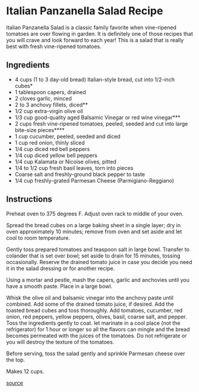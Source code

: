 # Italian Panzanella Salad Recipe

Italian Panzanella Salad is a classic family favorite when vine-ripened tomatoes are over flowing in garden.  It is definitely one of those recipes that you will crave and look forward to each year!   This is a salad that is really best with fresh vine-ripened tomatoes.  

## Ingredients

* 4 cups (1 to 3 day-old bread) Italian-style bread, cut into 1/2-inch cubes*
* 1 tablespoon capers, drained
* 2 cloves garlic, minced
* 2 to 3 anchovy fillets, diced**
* 1/2 cup extra-virgin olive oil
* 1/3 cup good-quality aged Balsamic Vinegar or red wine vinegar***
* 2 cups fresh vine-ripened tomatoes, peeled, seeded and cut into large bite-size pieces****
* 1 cup cucumber, peeled, seeded and diced
* 1 cup red onion, thinly sliced
* 1/4 cup diced red bell peppers
* 1/4 cup diced yellow bell peppers
* 1/4 cup Kalamata or Nicoise olives, pitted
* 1/4 to 1/2 cup fresh basil leaves, torn into pieces
* Coarse salt and freshly-ground black pepper to taste
* 1/4 cup freshly-grated Parmesan Cheese (Parmigiano-Reggiano)

## Instructions 

Preheat oven to 375 degrees F.  Adjust oven rack to middle of your oven.

Spread the bread cubes on a large baking sheet in a single layer; dry in oven approximately 10 minutes; remove from oven and set aside and let cool to room temperature.

Gently toss prepared tomatoes and teaspoon salt in large bowl.  Transfer to colander that is set over bowl; set aside to drain for 15 minutes, tossing occasionally.  Reserve the drained tomato juice in case you decide you need it in the salad dressing or for another recipe.

Using a mortar and pestle, mash the capers, garlic and anchovies until you have a smooth paste.  Place in a large bowl.

Whisk the olive oil and balsamic vinegar into the anchovy paste until combined.  Add some of the drained tomato juice, if desired.  Add the toasted bread cubes and toss thoroughly.  Add tomatoes, cucumber, red onion, red peppers, yellow peppers, olives, basil, coarse salt, and pepper.  Toss the ingredients gently to coat. let marinate in a cool place (not the refrigerator) for 1 hour or longer so all the flavors can mingle and the bread becomes permeated with the juices of the tomatoes.  Do not refrigerate or you will destroy the texture of the tomatoes.

Before serving, toss the salad gently and sprinkle Parmesan cheese over the top.

Makes 12 cups.

[source](https://whatscookingamerica.net/Salad/Panzanella.htm)
